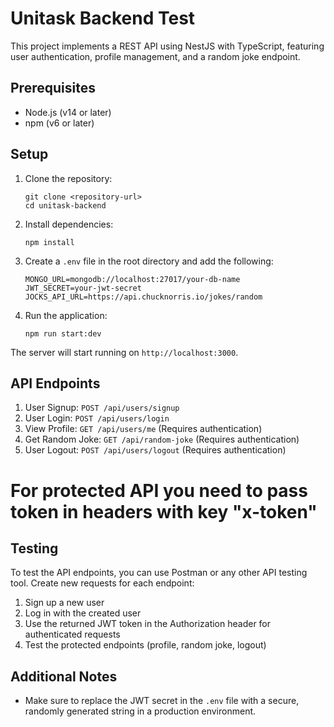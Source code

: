 # Unitask Backend Test

This project implements a REST API using NestJS with TypeScript, featuring user authentication, profile management, and a random joke endpoint.

## Prerequisites

- Node.js (v14 or later)
- npm (v6 or later)

## Setup

1. Clone the repository:
   ```
   git clone <repository-url>
   cd unitask-backend
   ```

2. Install dependencies:
   ```
   npm install
   ```

3. Create a `.env` file in the root directory and add the following:
   ```
   MONGO_URL=mongodb://localhost:27017/your-db-name
   JWT_SECRET=your-jwt-secret
   JOCKS_API_URL=https://api.chucknorris.io/jokes/random
   ```

4. Run the application:
   ```
   npm run start:dev
   ```

The server will start running on `http://localhost:3000`.

## API Endpoints

1. User Signup: `POST /api/users/signup`
2. User Login: `POST /api/users/login`
3. View Profile: `GET /api/users/me` (Requires authentication) 
4. Get Random Joke: `GET /api/random-joke` (Requires authentication)
5. User Logout: `POST /api/users/logout` (Requires authentication)

# For protected API you need to pass token in headers with key "x-token" 


## Testing

To test the API endpoints, you can use Postman or any other API testing tool. Create new requests for each endpoint:

1. Sign up a new user
2. Log in with the created user
3. Use the returned JWT token in the Authorization header for authenticated requests
4. Test the protected endpoints (profile, random joke, logout)

## Additional Notes

- Make sure to replace the JWT secret in the `.env` file with a secure, randomly generated string in a production environment.